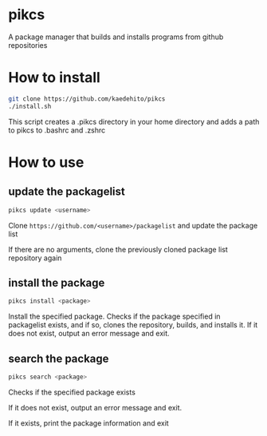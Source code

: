 # pikcs
A package manager that builds and installs programs from github repositories


# How to install
```sh
git clone https://github.com/kaedehito/pikcs
./install.sh
```
This script creates a .pikcs directory in your home directory and adds a path to pikcs to .bashrc and .zshrc

# How to use 

## update the packagelist
```sh
pikcs update <username>
```
Clone `https://github.com/<username>/packagelist` and update the package list

If there are no arguments, clone the previously cloned package list repository again

## install the package
```sh
pikcs install <package>
```
Install the specified package. 
Checks if the package specified in packagelist exists, and if so, clones the repository, builds, and installs it. If it does not exist, output an error message and exit.

## search the package
```sh
pikcs search <package>
```

Checks if the specified package exists 

If it does not exist, output an error message and exit.

If it exists, print the package information and exit
